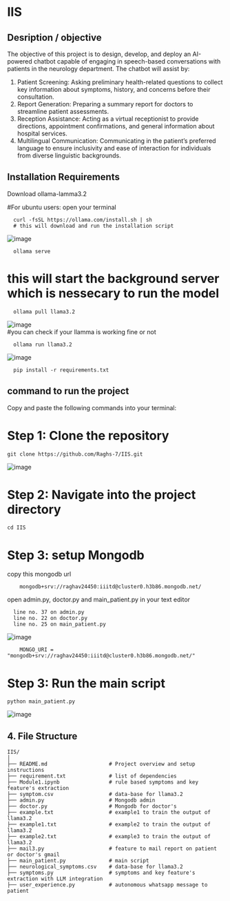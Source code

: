# IIS

## Desription / objective 
The objective of this project is to design, develop, and deploy an AI-powered chatbot capable of
engaging in speech-based conversations with patients in the neurology department. The
chatbot will assist by:
1. Patient Screening: Asking preliminary health-related questions to collect key
information about symptoms, history, and concerns before their consultation.
2. Report Generation: Preparing a summary report for doctors to streamline patient
assessments.
3. Reception Assistance: Acting as a virtual receptionist to provide directions,
appointment confirmations, and general information about hospital services.
4. Multilingual Communication: Communicating in the patient’s preferred language to
ensure inclusivity and ease of interaction for individuals from diverse linguistic
backgrounds.

## Installation Requirements

  Download ollama-lamma3.2

  #For ubuntu users:
      open your terminal
      
      curl -fsSL https://ollama.com/install.sh | sh  
      # this will download and run the installation script
  ![image](https://github.com/user-attachments/assets/5333c1e2-b269-4e99-bab3-8ce515e538ab)
      
      ollama serve 
  # this will start the background server which is nessecary to run the model 
      
      ollama pull llama3.2
  ![image](https://github.com/user-attachments/assets/e60550e8-43ab-4dca-9a9b-25b37803136a)    
  #you can check if your llamma is working fine or not 

      ollama run llama3.2
  ![image](https://github.com/user-attachments/assets/ff334d8b-2279-47b2-a347-4122c35a19fe)
  
  ```
    pip install -r requirements.txt
  ```

## command to run the project 

  Copy and paste the following commands into your terminal:

  # Step 1: Clone the repository

    git clone https://github.com/Raghs-7/IIS.git
  ![image](https://github.com/user-attachments/assets/29ee5e01-84c0-45ba-939a-fc5afab523c1)

  # Step 2: Navigate into the project directory

    cd IIS

  # Step 3: setup Mongodb
  copy this mongodb url   
        
        mongodb+srv://raghav24450:iiitd@cluster0.h3b86.mongodb.net/

  open admin.py, doctor.py and main_patient.py in your text editor 

      line no. 37 on admin.py
      line no. 22 on doctor.py
      line no. 25 on main_patient.py

  ![image](https://github.com/user-attachments/assets/79a35575-fac2-45a0-8fd7-a8bef97f8c9d)
        
        MONGO_URI = "mongodb+srv://raghav24450:iiitd@cluster0.h3b86.mongodb.net/"
    
    
  # Step 3: Run the main script
    
    python main_patient.py
  ![image](https://github.com/user-attachments/assets/4df35d37-8f35-4148-aaab-aeb9790d6d02)



## 4. File Structure

```
IIS/
│
├── README.md                    # Project overview and setup instructions
├── requirement.txt              # list of dependencies
├── Module1.ipynb                # rule based symptoms and key feature's extraction
├── symptom.csv                  # data-base for llama3.2
├── admin.py                     # Mongodb admin 
├── doctor.py                    # Mongodb for doctor's
├── example.txt                  # example1 to train the output of llama3.2 
├── example1.txt                 # example2 to train the output of llama3.2
├── example2.txt                 # example3 to train the output of llama3.2
├── mail3.py                     # feature to mail report on patient or doctor's gmail
├── main_patient.py              # main script
├── neurological_symptoms.csv    # data-base for llama3.2
├── symptoms.py                  # symptoms and key feature's extraction with LLM integration
├── user_experience.py           # autonomous whatsapp message to patient 
```
